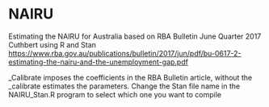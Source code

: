 # NAIRU
Estimating the NAIRU for Australia based on RBA Bulletin June Quarter 2017 Cuthbert using R and Stan
https://www.rba.gov.au/publications/bulletin/2017/jun/pdf/bu-0617-2-estimating-the-nairu-and-the-unemployment-gap.pdf

_Calibrate imposes the coefficients in the RBA Bulletin article, without the _calibrate estimates the parameters. Change the 
Stan file name in the NAIRU_Stan.R program to select which one you want to compile
